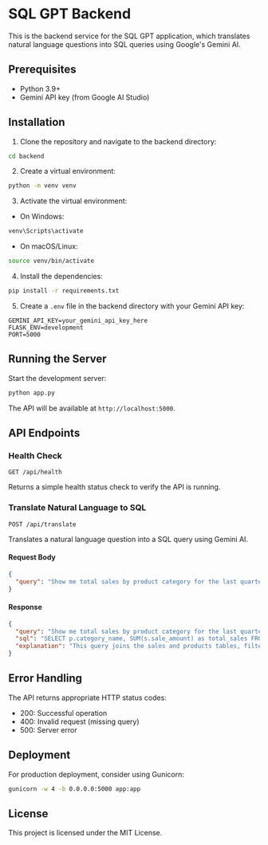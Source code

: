 # SQL GPT Backend

This is the backend service for the SQL GPT application, which translates natural language questions into SQL queries using Google's Gemini AI.

## Prerequisites

- Python 3.9+
- Gemini API key (from Google AI Studio)

## Installation

1. Clone the repository and navigate to the backend directory:

```bash
cd backend
```

2. Create a virtual environment:

```bash
python -m venv venv
```

3. Activate the virtual environment:

- On Windows:
```bash
venv\Scripts\activate
```

- On macOS/Linux:
```bash
source venv/bin/activate
```

4. Install the dependencies:

```bash
pip install -r requirements.txt
```

5. Create a `.env` file in the backend directory with your Gemini API key:

```
GEMINI_API_KEY=your_gemini_api_key_here
FLASK_ENV=development
PORT=5000
```

## Running the Server

Start the development server:

```bash
python app.py
```

The API will be available at `http://localhost:5000`.

## API Endpoints

### Health Check

```
GET /api/health
```

Returns a simple health status check to verify the API is running.

### Translate Natural Language to SQL

```
POST /api/translate
```

Translates a natural language question into a SQL query using Gemini AI.

#### Request Body

```json
{
  "query": "Show me total sales by product category for the last quarter"
}
```

#### Response

```json
{
  "query": "Show me total sales by product category for the last quarter",
  "sql": "SELECT p.category_name, SUM(s.sale_amount) as total_sales FROM sales s JOIN products p ON s.product_id = p.id WHERE s.sale_date >= DATEADD(QUARTER, -1, GETDATE()) GROUP BY p.category_name ORDER BY total_sales DESC;",
  "explanation": "This query joins the sales and products tables, filters for sales in the last quarter, groups by product category, sums the sale amounts, and orders by total sales in descending order."
}
```

## Error Handling

The API returns appropriate HTTP status codes:

- 200: Successful operation
- 400: Invalid request (missing query)
- 500: Server error

## Deployment

For production deployment, consider using Gunicorn:

```bash
gunicorn -w 4 -b 0.0.0.0:5000 app:app
```

## License

This project is licensed under the MIT License. 
